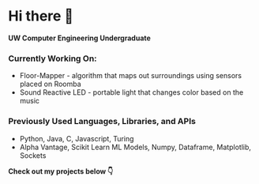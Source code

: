 # Hi there 👋 

**UW Computer Engineering Undergraduate**


### Currently Working On:



* Floor-Mapper - algorithm that maps out surroundings using sensors placed on Roomba
* Sound Reactive LED - portable light that changes color based on the music


### Previously Used Languages, Libraries, and APIs



* Python, Java, C, Javascript, Turing
* Alpha Vantage, Scikit Learn ML Models, Numpy, Dataframe, Matplotlib, Sockets    



  


**Check out my projects below 👇**

